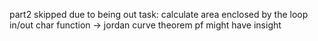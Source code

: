 part2 skipped due to being out
	task: calculate area enclosed by the loop
		in/out char function -> jordan curve theorem pf might have insight

